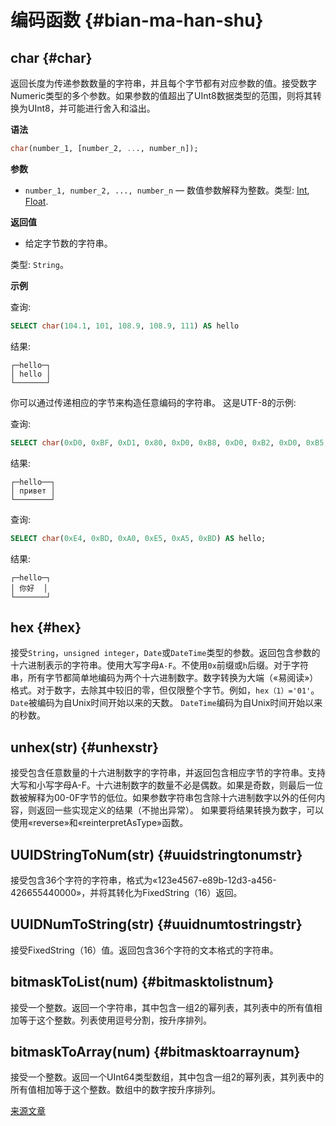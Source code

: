 # 编码函数 {#bian-ma-han-shu}

## char {#char}
   
返回长度为传递参数数量的字符串，并且每个字节都有对应参数的值。接受数字Numeric类型的多个参数。如果参数的值超出了UInt8数据类型的范围，则将其转换为UInt8，并可能进行舍入和溢出。

**语法**

``` sql
char(number_1, [number_2, ..., number_n]);
```

**参数**

-   `number_1, number_2, ..., number_n` — 数值参数解释为整数。类型: [Int](../../sql-reference/data-types/int-uint.md), [Float](../../sql-reference/data-types/float.md).

**返回值**

-   给定字节数的字符串。

类型: `String`。

**示例**

查询:

``` sql
SELECT char(104.1, 101, 108.9, 108.9, 111) AS hello
```

结果:

``` text
┌─hello─┐
│ hello │
└───────┘
```

你可以通过传递相应的字节来构造任意编码的字符串。 这是UTF-8的示例:

查询:

``` sql
SELECT char(0xD0, 0xBF, 0xD1, 0x80, 0xD0, 0xB8, 0xD0, 0xB2, 0xD0, 0xB5, 0xD1, 0x82) AS hello;
```

结果:

``` text
┌─hello──┐
│ привет │
└────────┘
```

查询:

``` sql
SELECT char(0xE4, 0xBD, 0xA0, 0xE5, 0xA5, 0xBD) AS hello;
```

结果:

``` text
┌─hello─┐
│ 你好  │
└───────┘
```

## hex {#hex}

接受`String`，`unsigned integer`，`Date`或`DateTime`类型的参数。返回包含参数的十六进制表示的字符串。使用大写字母`A-F`。不使用`0x`前缀或`h`后缀。对于字符串，所有字节都简单地编码为两个十六进制数字。数字转换为大端（«易阅读»）格式。对于数字，去除其中较旧的零，但仅限整个字节。例如，`hex（1）='01'`。 `Date`被编码为自Unix时间开始以来的天数。 `DateTime`编码为自Unix时间开始以来的秒数。

## unhex(str) {#unhexstr}

接受包含任意数量的十六进制数字的字符串，并返回包含相应字节的字符串。支持大写和小写字母A-F。十六进制数字的数量不必是偶数。如果是奇数，则最后一位数被解释为00-0F字节的低位。如果参数字符串包含除十六进制数字以外的任何内容，则返回一些实现定义的结果（不抛出异常）。
如果要将结果转换为数字，可以使用«reverse»和«reinterpretAsType»函数。

## UUIDStringToNum(str) {#uuidstringtonumstr}

接受包含36个字符的字符串，格式为«123e4567-e89b-12d3-a456-426655440000»，并将其转化为FixedString（16）返回。

## UUIDNumToString(str) {#uuidnumtostringstr}

接受FixedString（16）值。返回包含36个字符的文本格式的字符串。

## bitmaskToList(num) {#bitmasktolistnum}

接受一个整数。返回一个字符串，其中包含一组2的幂列表，其列表中的所有值相加等于这个整数。列表使用逗号分割，按升序排列。

## bitmaskToArray(num) {#bitmasktoarraynum}

接受一个整数。返回一个UInt64类型数组，其中包含一组2的幂列表，其列表中的所有值相加等于这个整数。数组中的数字按升序排列。

[来源文章](https://clickhouse.tech/docs/en/query_language/functions/encoding_functions/) <!--hide-->
